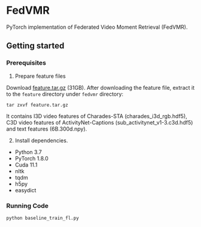 FedVMR
=====
PyTorch implementation of Federated Video Moment Retrieval (FedVMR). 

## Getting started
### Prerequisites

1. Prepare feature files

Download [feature.tar.gz](https://drive.google.com/drive/folders/10YXT8a5ufEGMwxFs0ymTz-S7DPMYIuos?usp=sharing) (31GB). 
After downloading the feature file, extract it to the `feature` directory under `fedvmr` directory:
```
tar zxvf feature.tar.gz
```
It contains I3D video features of Charades-STA (charades_i3d_rgb.hdf5), C3D video features of ActivityNet-Captions (sub_activitynet_v1-3.c3d.hdf5) and text features (6B.300d.npy). 

2. Install dependencies.
- Python 3.7
- PyTorch 1.8.0
- Cuda 11.1
- nltk
- tqdm
- h5py
- easydict

### Running Code

```
python baseline_train_fl.py
```
